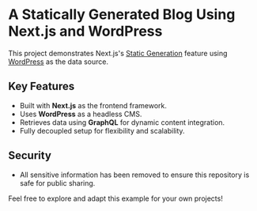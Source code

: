 # A Statically Generated Blog Using Next.js and WordPress

This project demonstrates Next.js's [Static Generation](https://nextjs.org/docs/basic-features/pages) feature using [WordPress](https://wordpress.org) as the data source.

## Key Features
- Built with **Next.js** as the frontend framework.
- Uses **WordPress** as a headless CMS.
- Retrieves data using **GraphQL** for dynamic content integration.
- Fully decoupled setup for flexibility and scalability.


## Security
- All sensitive information has been removed to ensure this repository is safe for public sharing.

Feel free to explore and adapt this example for your own projects!
